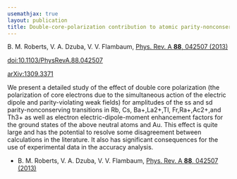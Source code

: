 ```yaml
---
usemathjax: true
layout: publication
title: Double-core-polarization contribution to atomic parity-nonconservation and electric-dipole-moment calculations
---
```


B. M. Roberts, V. A. Dzuba, V. V. Flambaum, [Phys. Rev. A **88**, 042507 (2013)](http://dx.doi.org/10.1103/PhysRevA.88.042507)

[doi:10.1103/PhysRevA.88.042507](http://dx.doi.org/10.1103/PhysRevA.88.042507)

[arXiv:1309.3371](http://arxiv.org/abs/1309.3371)

We present a detailed study of the effect of double core polarization (the polarization of core electrons due to the simultaneous action of the electric dipole and parity-violating weak fields) for amplitudes of the ss and sd parity-nonconserving transitions in Rb, Cs, Ba+,La2+,Tl, Fr,Ra+,Ac2+,and Th3+ as well as electron electric-dipole-moment enhancement factors for the ground states of the above neutral atoms and Au. This effect is quite large and has the potential to resolve some disagreement between calculations in the literature. It also has significant consequences for the use of experimental data in the accuracy analysis.

 * B. M. Roberts, V. A. Dzuba, V. V. Flambaum, [Phys. Rev. A **88**, 042507 (2013)](http://dx.doi.org/10.1103/PhysRevA.88.042507)
